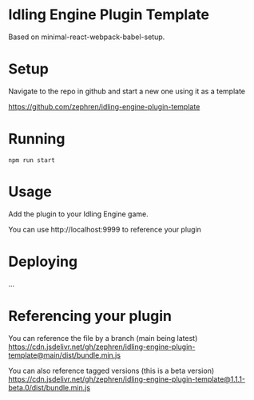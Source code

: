 # Idling Engine Plugin Template

Based on minimal-react-webpack-babel-setup.

# Setup

Navigate to the repo in github and start a new one using it as a template

https://github.com/zephren/idling-engine-plugin-template

# Running

`npm run start`

# Usage

Add the plugin to your Idling Engine game.

You can use http://localhost:9999 to reference your plugin

# Deploying

...

# Referencing your plugin

You can reference the file by a branch (main being latest)
https://cdn.jsdelivr.net/gh/zephren/idling-engine-plugin-template@main/dist/bundle.min.js

You can also reference tagged versions (this is a beta version)
https://cdn.jsdelivr.net/gh/zephren/idling-engine-plugin-template@1.1.1-beta.0/dist/bundle.min.js
